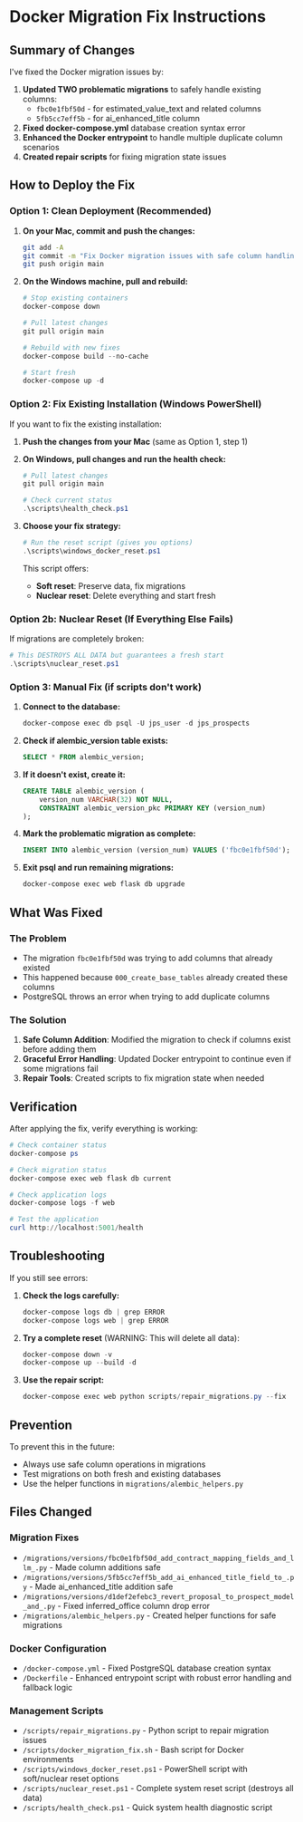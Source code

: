 # Docker Migration Fix Instructions

## Summary of Changes

I've fixed the Docker migration issues by:

1. **Updated TWO problematic migrations** to safely handle existing columns:
   - `fbc0e1fbf50d` - for estimated_value_text and related columns
   - `5fb5cc7eff5b` - for ai_enhanced_title column
2. **Fixed docker-compose.yml** database creation syntax error
3. **Enhanced the Docker entrypoint** to handle multiple duplicate column scenarios
4. **Created repair scripts** for fixing migration state issues

## How to Deploy the Fix

### Option 1: Clean Deployment (Recommended)

1. **On your Mac, commit and push the changes:**
   ```bash
   git add -A
   git commit -m "Fix Docker migration issues with safe column handling"
   git push origin main
   ```

2. **On the Windows machine, pull and rebuild:**
   ```powershell
   # Stop existing containers
   docker-compose down
   
   # Pull latest changes
   git pull origin main
   
   # Rebuild with new fixes
   docker-compose build --no-cache
   
   # Start fresh
   docker-compose up -d
   ```

### Option 2: Fix Existing Installation (Windows PowerShell)

If you want to fix the existing installation:

1. **Push the changes from your Mac** (same as Option 1, step 1)

2. **On Windows, pull changes and run the health check:**
   ```powershell
   # Pull latest changes
   git pull origin main
   
   # Check current status
   .\scripts\health_check.ps1
   ```

3. **Choose your fix strategy:**
   ```powershell
   # Run the reset script (gives you options)
   .\scripts\windows_docker_reset.ps1
   ```
   
   This script offers:
   - **Soft reset**: Preserve data, fix migrations
   - **Nuclear reset**: Delete everything and start fresh

### Option 2b: Nuclear Reset (If Everything Else Fails)

If migrations are completely broken:

```powershell
# This DESTROYS ALL DATA but guarantees a fresh start
.\scripts\nuclear_reset.ps1
```

### Option 3: Manual Fix (if scripts don't work)

1. **Connect to the database:**
   ```powershell
   docker-compose exec db psql -U jps_user -d jps_prospects
   ```

2. **Check if alembic_version table exists:**
   ```sql
   SELECT * FROM alembic_version;
   ```

3. **If it doesn't exist, create it:**
   ```sql
   CREATE TABLE alembic_version (
       version_num VARCHAR(32) NOT NULL,
       CONSTRAINT alembic_version_pkc PRIMARY KEY (version_num)
   );
   ```

4. **Mark the problematic migration as complete:**
   ```sql
   INSERT INTO alembic_version (version_num) VALUES ('fbc0e1fbf50d');
   ```

5. **Exit psql and run remaining migrations:**
   ```powershell
   docker-compose exec web flask db upgrade
   ```

## What Was Fixed

### The Problem
- The migration `fbc0e1fbf50d` was trying to add columns that already existed
- This happened because `000_create_base_tables` already created these columns
- PostgreSQL throws an error when trying to add duplicate columns

### The Solution
1. **Safe Column Addition**: Modified the migration to check if columns exist before adding them
2. **Graceful Error Handling**: Updated Docker entrypoint to continue even if some migrations fail
3. **Repair Tools**: Created scripts to fix migration state when needed

## Verification

After applying the fix, verify everything is working:

```powershell
# Check container status
docker-compose ps

# Check migration status
docker-compose exec web flask db current

# Check application logs
docker-compose logs -f web

# Test the application
curl http://localhost:5001/health
```

## Troubleshooting

If you still see errors:

1. **Check the logs carefully:**
   ```powershell
   docker-compose logs db | grep ERROR
   docker-compose logs web | grep ERROR
   ```

2. **Try a complete reset** (WARNING: This will delete all data):
   ```powershell
   docker-compose down -v
   docker-compose up --build -d
   ```

3. **Use the repair script:**
   ```powershell
   docker-compose exec web python scripts/repair_migrations.py --fix
   ```

## Prevention

To prevent this in the future:
- Always use safe column operations in migrations
- Test migrations on both fresh and existing databases
- Use the helper functions in `migrations/alembic_helpers.py`

## Files Changed

### Migration Fixes
- `/migrations/versions/fbc0e1fbf50d_add_contract_mapping_fields_and_llm_.py` - Made column additions safe
- `/migrations/versions/5fb5cc7eff5b_add_ai_enhanced_title_field_to_.py` - Made ai_enhanced_title addition safe
- `/migrations/versions/d1def2efebc3_revert_proposal_to_prospect_model_and_.py` - Fixed inferred_office column drop error
- `/migrations/alembic_helpers.py` - Created helper functions for safe migrations

### Docker Configuration
- `/docker-compose.yml` - Fixed PostgreSQL database creation syntax
- `/Dockerfile` - Enhanced entrypoint script with robust error handling and fallback logic

### Management Scripts
- `/scripts/repair_migrations.py` - Python script to repair migration issues
- `/scripts/docker_migration_fix.sh` - Bash script for Docker environments
- `/scripts/windows_docker_reset.ps1` - PowerShell script with soft/nuclear reset options
- `/scripts/nuclear_reset.ps1` - Complete system reset script (destroys all data)
- `/scripts/health_check.ps1` - Quick system health diagnostic script